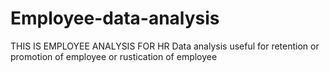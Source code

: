 # Employee-data-analysis
THIS IS EMPLOYEE ANALYSIS FOR HR Data analysis useful for retention or promotion of employee or rustication of employee

